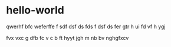 # hello-world
qwerhf bfc
weferffe
f
sdf
dsf
ds
fds
f
dsf
ds
fer
gtr
h
ui
fd
vf
h
ygj


fvx
vxc
g
dfb
fc
v
c
b
ft
hyyt
jgh
m
nb
bv
nghgfxcv
